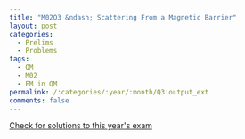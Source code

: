 ```yaml
---
title: "M02Q3 &ndash; Scattering From a Magnetic Barrier"
layout: post
categories:
  - Prelims
  - Problems
tags:
  - QM
  - M02
  - EM in QM
permalink: /:categories/:year/:month/Q3:output_ext
comments: false
---
```

<object data="2002M3Q.pdf" type="application/pdf" width="100%" height="500"></object>
<div class="message"><a href='https://princetonprelim.com/prelim/9/'>Check for solutions to this year's exam</a></div>